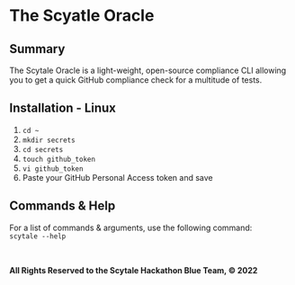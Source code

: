# The Scyatle Oracle

## Summary

The Scytale Oracle is a light-weight, open-source compliance CLI allowing you to get a quick GitHub compliance check for
a multitude of tests.

## Installation - Linux

1. ``cd ~``
2. ``mkdir secrets``
3. ``cd secrets``
4. ``touch github_token``
5. ``vi github_token``
6. Paste your GitHub Personal Access token and save

## Commands & Help

For a list of commands & arguments, use the following command:  
``scytale --help``

<br>

**All Rights Reserved to the Scytale Hackathon Blue Team, &#169; 2022**